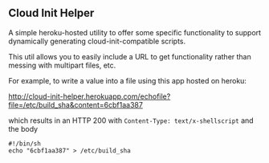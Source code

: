 Cloud Init Helper
-----------------

A simple heroku-hosted utility to offer some specific functionality to
support dynamically generating cloud-init-compatible scripts.

This util allows you to easily include a URL to get functionality rather
than messing with multipart files, etc.

For example, to write a value into a file using this app hosted on heroku:

http://cloud-init-helper.herokuapp.com/echofile?file=/etc/build_sha&content=6cbf1aa387

which results in an HTTP 200 with `Content-Type: text/x-shellscript` and the body

```
#!/bin/sh
echo "6cbf1aa387" > /etc/build_sha
```
